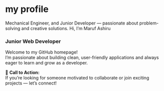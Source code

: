 # my profile
Mechanical Engineer, and Junior Developer — passionate about problem-solving and creative solutions.
 Hi, I’m Maruf Ashiru  
### Junior Web Developer  

Welcome to my GitHub homepage!  
I’m passionate about building clean, user-friendly applications and always eager to learn and grow as a developer.  

🚀 **Call to Action:**  
If you’re looking for someone motivated to collaborate or join exciting projects — let’s connect!  

 
